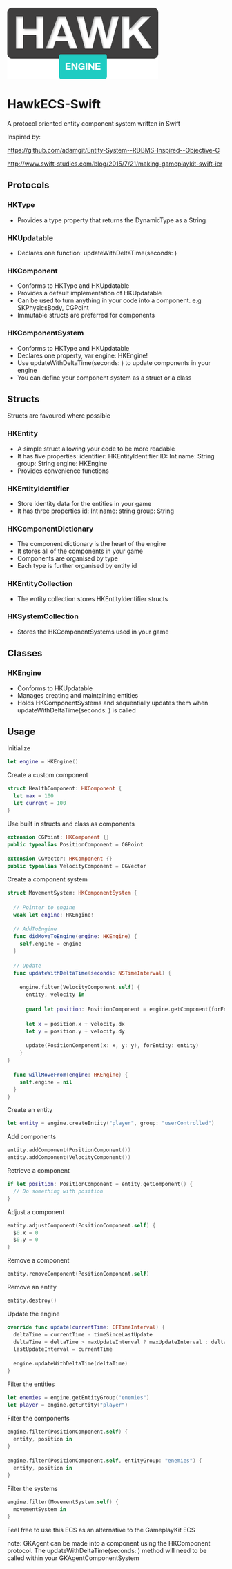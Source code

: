 ![alt text](https://github.com/DarronAtkinson/HawkECS-Swift/blob/master/HawkEngine.png "HawkEngine Logo")

# HawkECS-Swift
A protocol oriented entity component system written in Swift

Inspired by: 
   
   https://github.com/adamgit/Entity-System--RDBMS-Inspired--Objective-C
   
   http://www.swift-studies.com/blog/2015/7/21/making-gameplaykit-swift-ier

## Protocols
### HKType
 - Provides a type property that returns the DynamicType as a String

### HKUpdatable
  - Declares one function: updateWithDeltaTime(seconds: )

### HKComponent
  - Conforms to HKType and HKUpdatable
  - Provides a default implementation of HKUpdatable
  - Can be used to turn anything in your code into a component. e.g SKPhysicsBody, CGPoint
  - Immutable structs are preferred for components

### HKComponentSystem
  - Conforms to HKType and HKUpdatable
  - Declares one property, var engine: HKEngine!
  - Use updateWithDeltaTime(seconds: ) to update components in your engine
  - You can define your component system as a struct or a class


## Structs
Structs are favoured where possible
### HKEntity
  - A simple struct allowing your code to be more readable
  - It has five properties: 
        identifier: HKEntityIdentifier
        ID: Int
        name: String
        group: String
        engine: HKEngine
  - Provides convenience functions
 
### HKEntityIdentifier
  - Store identity data for the entities in your game
  - It has three properties
        id: Int
        name: string
        group: String

### HKComponentDictionary
  - The component dictionary is the heart of the engine
  - It stores all of the components in your game
  - Components are organised by type
  - Each type is further organised by entity id

### HKEntityCollection
  - The entity collection stores HKEntityIdentifier structs
 
### HKSystemCollection
  - Stores the HKComponentSystems used in your game


## Classes
### HKEngine
  - Conforms to HKUpdatable
  - Manages creating and maintaining entities
  - Holds HKComponentSystems and sequentially updates them when updateWithDeltaTime(seconds: ) is called


  
  
## Usage
  
  Initialize
  ```Swift
  let engine = HKEngine()
  ```
  
  Create a custom component
  ```Swift
  struct HealthComponent: HKComponent {
    let max = 100
    let current = 100
  }
  ```
  
  Use built in structs and class as components
  ```Swift
  extension CGPoint: HKComponent {}
  public typealias PositionComponent = CGPoint
  
  extension CGVector: HKComponent {}
  public typealias VelocityComponent = CGVector
  ```
  
  Create a component system
  ```Swift
  struct MovementSystem: HKComponentSystem {
  
    // Pointer to engine
    weak let engine: HKEngine!
  
    // AddToEngine
    func didMoveToEngine(engine: HKEngine) {
      self.engine = engine
    }
  
    // Update
    func updateWithDeltaTime(seconds: NSTimeInterval) {
    
      engine.filter(VelocityComponent.self) {
        entity, velocity in
        
        guard let position: PositionComponent = engine.getComponent(forEntity: entity) else { return }
        
        let x = position.x + velocity.dx
        let y = position.y + velocity.dy
        
        update(PositionComponent(x: x, y: y), forEntity: entity)
      }
  }
    
    func willMoveFrom(engine: HKEngine) {
      self.engine = nil
    }
  }
```

Create an entity
```Swift
let entity = engine.createEntity("player", group: "userControlled")
```

Add components
```Swift
entity.addComponent(PositionComponent())
entity.addComponent(VelocityComponent())
```

Retrieve a component
```Swift
if let position: PositionComponent = entity.getComponent() {
  // Do something with position
}
```

Adjust a component
```Swift
entity.adjustComponent(PositionComponent.self) {
  $0.x = 0
  $0.y = 0
}
```

Remove a component
```Swift
entity.removeComponent(PositionComponent.self)
```

Remove an entity
```Swift
entity.destroy()
```

Update the engine
```Swift
override func update(currentTime: CFTimeInterval) {
  deltaTime = currentTime - timeSinceLastUpdate
  deltaTime = deltaTime > maxUpdateInterval ? maxUpdateInterval : deltaTime
  lastUpdateInterval = currentTime
  
  engine.updateWithDeltaTime(deltaTime)
}
```

Filter the entities
```Swift
let enemies = engine.getEntityGroup("enemies")
let player = engine.getEntity("player")
```

Filter the components
```Swift
engine.filter(PositionComponent.self) {
  entity, position in
}

engine.filter(PositionComponent.self, entityGroup: "enemies") {
  entity, position in
}
```

Filter the systems
```Swift
engine.filter(MovementSystem.self) {
  movementSystem in
}
```

Feel free to use this ECS as an alternative to the GameplayKit ECS

note: GKAgent can be made into a component using the HKComponent protocol. 
      The updateWithDeltaTime(seconds: ) method 
      will need to be called within your GKAgentComponentSystem
